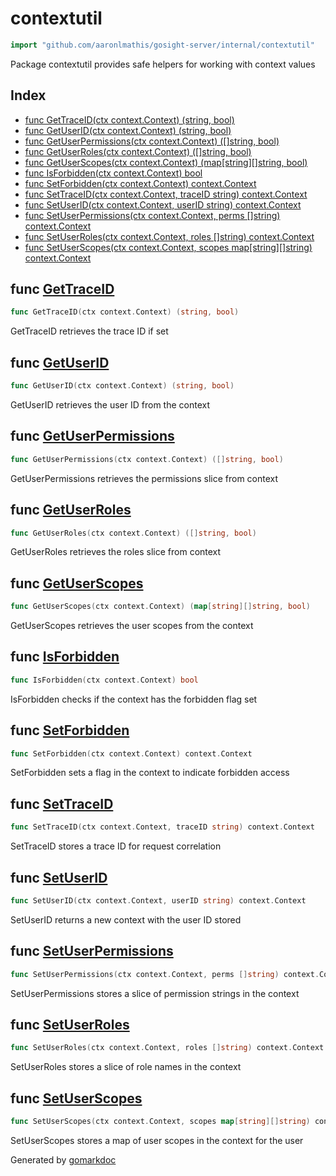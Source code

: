 <!-- Code generated by gomarkdoc. DO NOT EDIT -->

# contextutil

```go
import "github.com/aaronlmathis/gosight-server/internal/contextutil"
```

Package contextutil provides safe helpers for working with context values

## Index

- [func GetTraceID\(ctx context.Context\) \(string, bool\)](<#GetTraceID>)
- [func GetUserID\(ctx context.Context\) \(string, bool\)](<#GetUserID>)
- [func GetUserPermissions\(ctx context.Context\) \(\[\]string, bool\)](<#GetUserPermissions>)
- [func GetUserRoles\(ctx context.Context\) \(\[\]string, bool\)](<#GetUserRoles>)
- [func GetUserScopes\(ctx context.Context\) \(map\[string\]\[\]string, bool\)](<#GetUserScopes>)
- [func IsForbidden\(ctx context.Context\) bool](<#IsForbidden>)
- [func SetForbidden\(ctx context.Context\) context.Context](<#SetForbidden>)
- [func SetTraceID\(ctx context.Context, traceID string\) context.Context](<#SetTraceID>)
- [func SetUserID\(ctx context.Context, userID string\) context.Context](<#SetUserID>)
- [func SetUserPermissions\(ctx context.Context, perms \[\]string\) context.Context](<#SetUserPermissions>)
- [func SetUserRoles\(ctx context.Context, roles \[\]string\) context.Context](<#SetUserRoles>)
- [func SetUserScopes\(ctx context.Context, scopes map\[string\]\[\]string\) context.Context](<#SetUserScopes>)


<a name="GetTraceID"></a>
## func [GetTraceID](<https://github.com/aaronlmathis/gosight-server/blob/main/internal/contextutil/contextutil.go#L88>)

```go
func GetTraceID(ctx context.Context) (string, bool)
```

GetTraceID retrieves the trace ID if set

<a name="GetUserID"></a>
## func [GetUserID](<https://github.com/aaronlmathis/gosight-server/blob/main/internal/contextutil/contextutil.go#L46>)

```go
func GetUserID(ctx context.Context) (string, bool)
```

GetUserID retrieves the user ID from the context

<a name="GetUserPermissions"></a>
## func [GetUserPermissions](<https://github.com/aaronlmathis/gosight-server/blob/main/internal/contextutil/contextutil.go#L74>)

```go
func GetUserPermissions(ctx context.Context) ([]string, bool)
```

GetUserPermissions retrieves the permissions slice from context

<a name="GetUserRoles"></a>
## func [GetUserRoles](<https://github.com/aaronlmathis/gosight-server/blob/main/internal/contextutil/contextutil.go#L60>)

```go
func GetUserRoles(ctx context.Context) ([]string, bool)
```

GetUserRoles retrieves the roles slice from context

<a name="GetUserScopes"></a>
## func [GetUserScopes](<https://github.com/aaronlmathis/gosight-server/blob/main/internal/contextutil/contextutil.go#L102>)

```go
func GetUserScopes(ctx context.Context) (map[string][]string, bool)
```

GetUserScopes retrieves the user scopes from the context

<a name="IsForbidden"></a>
## func [IsForbidden](<https://github.com/aaronlmathis/gosight-server/blob/main/internal/contextutil/contextutil.go#L116>)

```go
func IsForbidden(ctx context.Context) bool
```

IsForbidden checks if the context has the forbidden flag set

<a name="SetForbidden"></a>
## func [SetForbidden](<https://github.com/aaronlmathis/gosight-server/blob/main/internal/contextutil/contextutil.go#L111>)

```go
func SetForbidden(ctx context.Context) context.Context
```

SetForbidden sets a flag in the context to indicate forbidden access

<a name="SetTraceID"></a>
## func [SetTraceID](<https://github.com/aaronlmathis/gosight-server/blob/main/internal/contextutil/contextutil.go#L83>)

```go
func SetTraceID(ctx context.Context, traceID string) context.Context
```

SetTraceID stores a trace ID for request correlation

<a name="SetUserID"></a>
## func [SetUserID](<https://github.com/aaronlmathis/gosight-server/blob/main/internal/contextutil/contextutil.go#L41>)

```go
func SetUserID(ctx context.Context, userID string) context.Context
```

SetUserID returns a new context with the user ID stored

<a name="SetUserPermissions"></a>
## func [SetUserPermissions](<https://github.com/aaronlmathis/gosight-server/blob/main/internal/contextutil/contextutil.go#L69>)

```go
func SetUserPermissions(ctx context.Context, perms []string) context.Context
```

SetUserPermissions stores a slice of permission strings in the context

<a name="SetUserRoles"></a>
## func [SetUserRoles](<https://github.com/aaronlmathis/gosight-server/blob/main/internal/contextutil/contextutil.go#L55>)

```go
func SetUserRoles(ctx context.Context, roles []string) context.Context
```

SetUserRoles stores a slice of role names in the context

<a name="SetUserScopes"></a>
## func [SetUserScopes](<https://github.com/aaronlmathis/gosight-server/blob/main/internal/contextutil/contextutil.go#L97>)

```go
func SetUserScopes(ctx context.Context, scopes map[string][]string) context.Context
```

SetUserScopes stores a map of user scopes in the context for the user

Generated by [gomarkdoc](<https://github.com/princjef/gomarkdoc>)
